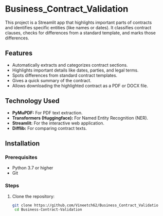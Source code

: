 # Business_Contract_Validation

This project is a Streamlit app that highlights important parts of contracts and identifies specific entities (like names or dates). It classifies contract clauses, checks for differences from a standard template, and marks those differences.



## Features

- Automatically extracts and categorizes contract sections.
- Highlights important details like dates, parties, and legal terms.
- Spots differences from standard contract templates.
- Gives a quick summary of the contract.
- Allows downloading the highlighted contract as a PDF or DOCX file.




## Technology Used

- **PyMuPDF:** For PDF text extraction.
- **Transformers (Huggingface):** For Named Entity Recognition (NER).
- **Streamlit:** For the interactive web application.
- **Difflib:** For comparing contract texts.


## Installation
### Prerequisites
- Python 3.7 or higher
- Git

### Steps
1. Clone the repository:
   ```bash
   git clone https://github.com/Vineetch62/Business_Contract_Validation.git
    cd Business-Contract-Validation
  ```
